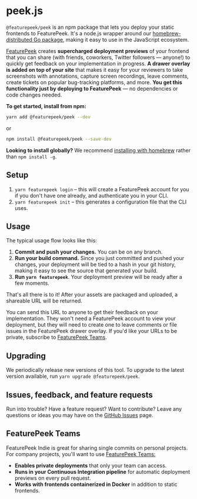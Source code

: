 # peek.js

`@featurepeek/peek` is an npm package that lets you deploy your static frontends to FeaturePeek. It's a node.js wrapper around our [homebrew-distributed Go package](https://github.com/featurepeek/peek), making it easy to use in the JavaScript ecosystem. 

[FeaturePeek](https://featurepeek.com) creates **supercharged deployment previews** of your frontend that you can share (with friends, coworkers, Twitter followers — anyone!) to quickly get feedback on your implementation in progress. **A drawer overlay is added on top of your site** that makes it easy for your reviewers to take screenshots with annotations, capture screen recordings, leave comments, create tickets on popular bug-tracking platforms, and more. **You get this functionality just by deploying to FeaturePeek** — no dependencies or code changes needed.

**To get started, install from npm:**

```bash
yarn add @featurepeek/peek --dev
```

or 

```bash
npm install @featurepeek/peek --save-dev
```

**Looking to install globally?** We recommend [installing with homebrew](https://github.com/featurepeek/peek) rather than `npm install -g`. 

## Setup

1. `yarn featurepeek login` – this will create a FeaturePeek account for you if you don't have one already, and authenticate you in your CLI.
1. `yarn featurepeek init` – this generates a configuration file that the CLI uses.

## Usage

The typical usage flow looks like this:

1. **Commit and push your changes.** You can be on any branch.
2. **Run your build command.** Since you just committed and pushed your changes, your deployment will be tied to a hash in your git history, making it easy to see the source that generated your build.
3. **Run `yarn featurepeek`**. Your deployment preview will be ready after a few moments.

That's all there is to it! After your assets are packaged and uploaded, a shareable URL will be returned.

You can send this URL to anyone to get their feedback on your implementation. They won't need a FeaturePeek account to view your deployment, but they will need to create one to leave comments or file issues in the FeaturePeek drawer overlay. If you'd like your URLs to be private, subscribe to [FeaturePeek Teams](https://featurepeek.com/pricing).

## Upgrading

We periodically release new versions of this tool. To upgrade to the latest version available, run `yarn upgrade @featurepeek/peek`.

## Issues, feedback, and feature requests

Run into trouble? Have a feature request? Want to contribute? Leave any questions or ideas you may have on the [GitHub Issues](https://github.com/featurepeek/peek.js/issues) page.

## FeaturePeek Teams

FeaturePeek Indie is great for sharing single commits on personal projects. For company projects, you'll want to use [FeaturePeek Teams:](https://featurepeek.com/pricing)

- **Enables private deployments** that only your team can access.
- **Runs in your Continuous Integration pipeline** for automatic deployment previews on every pull request.
- **Works with frontends containerized in Docker** in addition to static frontends.
